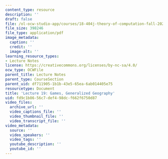 ```yaml
---
content_type: resource
description: ''
draft: false
file: /ol-ocw-studio-app/courses/18-404j-theory-of-computation-fall-2020/fd9c1b8656c7def498dcf662f6750d87_MIT18_404f20_lec19.pdf
file_size: 398246
file_type: application/pdf
image_metadata:
  caption: ''
  credit: ''
  image-alt: ''
learning_resource_types:
- Lecture Notes
license: https://creativecommons.org/licenses/by-nc-sa/4.0/
ocw_type: OCWFile
parent_title: Lecture Notes
parent_type: CourseSection
parent_uid: df711905-1b1b-43e5-65ea-6ab014405e75
resourcetype: Document
title: 'Lecture 19: Games, Generalized Geography'
uid: fd9c1b86-56c7-def4-98dc-f662f6750d87
video_files:
  archive_url: ''
  video_captions_file: ''
  video_thumbnail_file: ''
  video_transcript_file: ''
video_metadata:
  source: ''
  video_speakers: ''
  video_tags: ''
  youtube_description: ''
  youtube_id: ''
---
```

